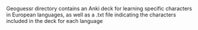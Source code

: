 Geoguessr directory contains an Anki deck for learning specific characters in European languages, as well as a .txt file indicating the characters included in the deck for each language
